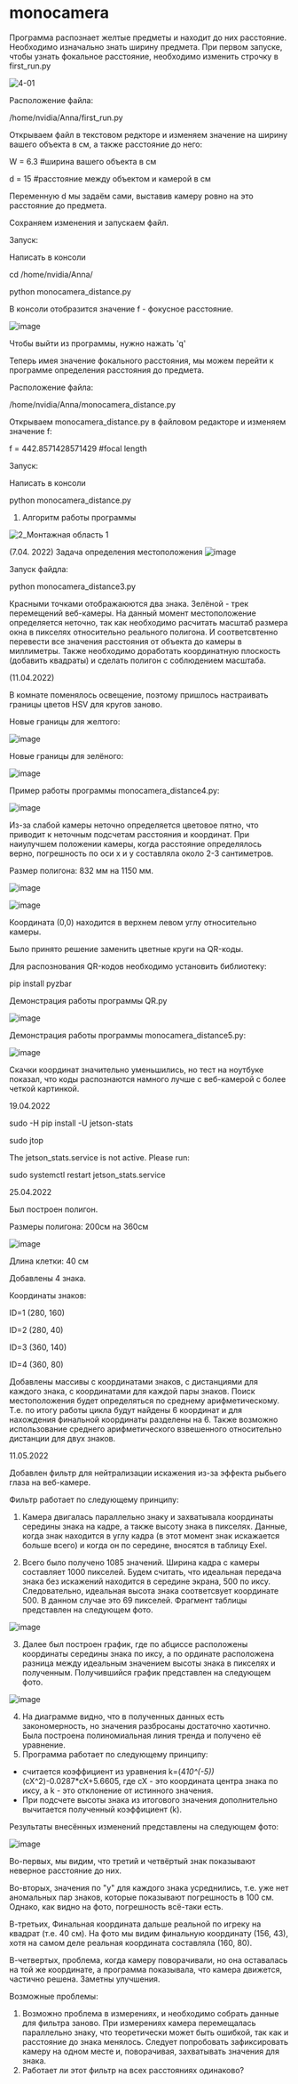 # monocamera

Программа распознает желтые предметы и находит до них расстояние. Необходимо изначально знать 
ширину предмета. 
При первом запуске, чтобы узнать фокальное расстояние, необходимо изменить строчку в first_run.py


![4-01](https://user-images.githubusercontent.com/101719007/161603735-e453a9d2-e15d-461a-9caf-3900464663a8.jpg)


Расположение файла: 

/home/nvidia/Anna/first_run.py

Открываем файл в текстовом редкторе и изменяем значение на ширину вашего объекта в см, а также расстояние до него:

W = 6.3  #ширина вашего объекта в см

d = 15   #расстояние между объектом и камерой в см

Переменную d мы задаём сами, выставив камеру ровно на это расстояние до предмета.

Сохраняем изменения и запускаем файл.

Запуск: 

Написать в консоли

cd /home/nvidia/Anna/

python monocamera_distance.py

В консоли отобразится значение f - фокусное расстояние. 

![image](https://user-images.githubusercontent.com/101719007/161546059-48828a74-6305-4de5-b14a-a484fe5f7526.png)

Чтобы выйти из программы, нужно нажать 'q'

Теперь имея значение фокального расстояния, мы можем перейти к программе определения расстояния до предмета. 

Расположение файла: 

/home/nvidia/Anna/monocamera_distance.py

Открываем monocamera_distance.py в файловом редакторе и изменяем значение f:

f = 442.8571428571429 #focal length

Запуск: 

Написать в консоли

python monocamera_distance.py

1) Алгоритм работы программы 

![2_Монтажная область 1](https://user-images.githubusercontent.com/101719007/161603133-c97f386e-8372-418b-85cc-818baa67f941.jpg)

(7.04. 2022)
Задача определения местоположения 
![image](https://user-images.githubusercontent.com/101719007/162430042-45f24561-7704-4b85-bc31-42784f5ddc5a.png)

Запуск файдла:

python monocamera_distance3.py

Красными точками отображаюются два знака. 
Зелёной - трек перемещений веб-камеры. 
На данный момент местоположение определяется неточно, так как необходимо расчитать масштаб размера окна в пикселях относительно реального полигона. И соответсвтенно перевести все значения расстояния от объекта до камеры в миллиметры. Также необходимо доработать координатную плоскость (добавить квадраты) и сделать полигон с  соблюдением масштаба.

(11.04.2022)

В комнате поменялось освещение, поэтому пришлось настраивать границы цветов HSV для кругов заново. 

Новые границы для желтого:

![image](https://user-images.githubusercontent.com/101719007/162704746-188f6b4e-9c50-49fb-8c76-ce4a79ae4ed9.png)

Новые границы для зелёного:

![image](https://user-images.githubusercontent.com/101719007/162706023-0160e48c-069e-4c96-9b21-f7a81a589ac8.png)

Пример работы программы monocamera_distance4.py: 

![image](https://user-images.githubusercontent.com/101719007/162742122-99f534b0-e206-45e3-9b93-e16e93b2aa48.png)

Из-за слабой камеры неточно определяется цветовое пятно, что приводит к неточным подсчетам расстояния и координат. 
При наиулучшем положении камеры, когда расстояние определялось верно, погрешность по оси x и y составляла около 2-3 сантиметров. 


Размер полигона: 832 мм на 1150 мм. 

![image](https://user-images.githubusercontent.com/101719007/162813497-38243ea3-5d1c-46d6-9206-c393c6f3028a.png)

![image](https://user-images.githubusercontent.com/101719007/162813468-b350d7aa-9df7-4e82-a4c5-1815bd7d673b.png)

Координата (0,0) находится в верхнем левом углу относительно камеры. 

Было принято решение заменить цветные круги на QR-коды. 

Для распознования QR-кодов необходимо установить библиотеку:

pip install pyzbar

Демонстрация работы программы QR.py

![image](https://user-images.githubusercontent.com/101719007/162758051-93ff5d59-1904-4ee6-b47b-4dad1f5d8971.png)


Демонстрация работы программы monocamera_distance5.py:

![image](https://user-images.githubusercontent.com/101719007/162765328-3f701719-aae9-47cb-ab13-c36fdf50601c.png)

Скачки координат значительно уменьшились, но тест на ноутбуке показал, что коды распознаются намного лучше с веб-камерой с более четкой картинкой.  

19.04.2022

sudo -H pip install -U jetson-stats

sudo jtop

The jetson_stats.service is not active. Please run:

sudo systemctl restart jetson_stats.service

25.04.2022

Был построен полигон.

Размеры полигона: 200см на 360см

![image](https://user-images.githubusercontent.com/101719007/165107704-209fae97-9614-4ad1-b10d-b3ca1b51f872.png)

Длина клетки: 40 см

Добавлены 4 знака. 

Координаты знаков:

ID=1 (280, 160)

ID=2 (280, 40)

ID=3 (360, 140)

ID=4 (360, 80)

Добавлены массивы с координатами знаков, с дистанциями для каждого знака, с координатами для каждой пары знаков. Поиск местоположения будет определяться по среднему арифметическому. Т.е. по итогу работы цикла будут найдены 6 координат и для нахождения финальной координаты разделены на 6. Также возможно использование среднего арифметического взвешенного относительно дистанции для двух знаков.   

11.05.2022

Добавлен фильтр для нейтрализации искажения из-за эффекта рыбьего глаза на веб-камере.

Фильтр работает по следующему принципу:

1) Камера двигалась параллельно знаку и захватывала координаты середины знака на кадре, а также высоту знака в пикселях. Данные, когда знак находится в углу кадра (в этот момент знак искажается больше всего) и когда он по середине, вносятся в таблицу Exel.

2) Всего было получено 1085 значений. Ширина кадра с камеры составляет 1000 пикселей. Будем считать, что идеальная передача знака без искажений находится в середине экрана, 500 по иксу. Следовательно, идеальная высота знака соответсвует координате 500. В данном случае это 69 пикселей. Фрагмент таблицы представлен на следующем фото. 

![image](https://user-images.githubusercontent.com/101719007/167856709-6d6d0015-95b0-4b53-95ab-8536ad43dc54.png)

3) Далее был построен график, где по абциссе расположены координаты середины знака по иксу, а по ординате расположена разница между идеальным значением высоты знака в пикселях и полученным. Получившийся график представлен на следующем фото. 

![image](https://user-images.githubusercontent.com/101719007/167858554-0a46d6b9-44c9-43b7-80c8-ceb2175b1ad6.png)

4) На диаграмме видно, что в полученных данных есть закономерность, но значения разбросаны достаточно хаотично. Была построена полиномиальная линия тренда и получено её уравнение.
5) Программа работает по следующему принципу:
- считается коэффициент из уравнения k=(4*10^(-5))*(cX^2)-0.0287*cX+5.6605, где cX - это координата центра знака по иксу, а k - это отклонение от истинного значения. 
- При подсчете высоты знака из итогового значения дополнительно вычитается полученный коэффициент (k).

Результаты внесённых изменений представлены на следующем фото:

![image](https://user-images.githubusercontent.com/101719007/167860341-d6857454-83c4-4fc4-b96d-8e840e0ebf33.png)

Во-первых, мы видим, что третий и четвёртый знак показывают неверное расстояние до них. 

Во-вторых, значения по "y" для каждого знака усреднились, т.е. уже нет аномальных пар знаков, которые показывают погрешность в 100 см. Однако, как видно на фото, погрешность всё-таки есть. 

В-третьих, Финальная координата дальше реальной по игреку на квадрат (т.е. 40 см). На фото мы видим финальную координату (156, 43), хотя на самом деле реальная координата составляла (160, 80). 

В-четвертых, проблема, когда камеру поворачивали, но она оставалась на той же координате, а программа показывала, что камера движется, частично решена. Заметны улучшения. 

Возможные проблемы:

1) Возможно проблема в измерениях, и необходимо собрать данные для фильтра заново. При измерениях камера перемещалась параллельно знаку, что теоретически может быть ошибкой, так как и расстояние до знака менялось. Следует попробовать зафиксировать камеру на одном месте и, поворачивая, захватывать значения для знака. 
2) Работает ли этот фильтр на всех расстояниях одинаково? 
